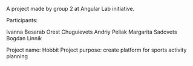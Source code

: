 A project made by group 2 at Angular Lab initiative.

Participants:

Ivanna Besarab
Orest Chuguievets
Andriy Peliak
Margarita Sadovets
Bogdan Linnik

Project name: Hobbit
Project purpose: create platform for sports activity planning

